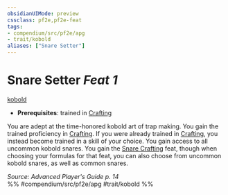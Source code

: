 ```yaml
---
obsidianUIMode: preview
cssclass: pf2e,pf2e-feat
tags:
- compendium/src/pf2e/apg
- trait/kobold
aliases: ["Snare Setter"]
---
```

# Snare Setter  *Feat 1*  
[kobold](../../Rules/traits/kobold-b1.md)  

- **Prerequisites**: trained in [Crafting](../skills.md#Crafting)

You are adept at the time-honored kobold art of trap making. You gain the trained proficiency in [Crafting](../skills.md#Crafting). If you were already trained in [Crafting](../skills.md#Crafting), you instead become trained in a skill of your choice. You gain access to all uncommon kobold snares. You gain the [Snare Crafting](snare-crafting.md) feat, though when choosing your formulas for that feat, you can also choose from uncommon kobold snares, as well as common snares.

*Source: Advanced Player's Guide p. 14*  
%% #compendium/src/pf2e/apg #trait/kobold %%